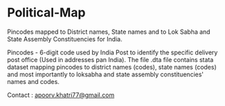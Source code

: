 # Political-Map
Pincodes mapped to District names, State names and to Lok Sabha and State Assembly Constituencies for India. 

Pincodes - 6-digit code used by India Post to identify the specific delivery post office (Used in addresses pan India).
The file .dta file contains stata dataset mapping pincodes to district names (codes), state names (codes) and most importantly to loksabha and state assembly constituencies' names and codes. 

Contact : apoorv.khatri77@gmail.com

